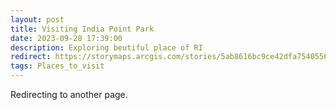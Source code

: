 ```yaml
---
layout: post
title: Visiting India Point Park
date: 2023-09-28 17:39:00
description: Exploring beutiful place of RI
redirect: https://storymaps.arcgis.com/stories/5ab8616bc9ce42dfa7540556d2c1c03b
tags: Places_to_visit
---
```


Redirecting to another page.
